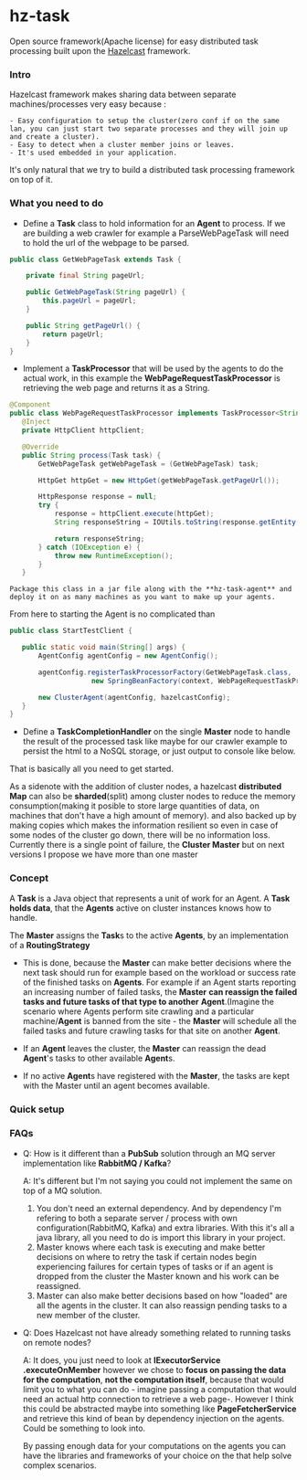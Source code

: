 hz-task
=======

Open source framework(Apache license) for easy distributed task processing built upon the [Hazelcast](http://hazelcast.org/) framework.

### Intro

Hazelcast framework makes sharing data between separate machines/processes very easy because :

    - Easy configuration to setup the cluster(zero conf if on the same lan, you can just start two separate processes and they will join up and create a cluster). 
    - Easy to detect when a cluster member joins or leaves.
    - It's used embedded in your application.
    
It's only natural that we try to build a distributed task processing framework on top of it.

### What you need to do

 - Define a **Task** class to hold information for an **Agent** to process. If we are building a web crawler for example a ParseWebPageTask will need to hold the url of the webpage to be parsed.
 ```java
 public class GetWebPageTask extends Task {

     private final String pageUrl;

     public GetWebPageTask(String pageUrl) {
         this.pageUrl = pageUrl;
     }

     public String getPageUrl() {
         return pageUrl;
     }
 }
 ```

 - Implement a **TaskProcessor** that will be used by the agents to do the actual work, in this example 
 the **WebPageRequestTaskProcessor** is retrieving the web page and returns it as a String.
 ```java
 @Component
 public class WebPageRequestTaskProcessor implements TaskProcessor<String> {
    @Inject
    private HttpClient httpClient;

    @Override
    public String process(Task task) {
        GetWebPageTask getWebPageTask = (GetWebPageTask) task;

        HttpGet httpGet = new HttpGet(getWebPageTask.getPageUrl());

        HttpResponse response = null;
        try {
            response = httpClient.execute(httpGet);
            String responseString = IOUtils.toString(response.getEntity().getContent());

            return responseString;
        } catch (IOException e) {
            throw new RuntimeException();
        }
    }
 ```

    Package this class in a jar file along with the **hz-task-agent** and deploy it on as many machines as you want to make up your agents.
 From here to starting the Agent is no complicated than
 
 ```java
 public class StartTestClient {

    public static void main(String[] args) {
        AgentConfig agentConfig = new AgentConfig();

        agentConfig.registerTaskProcessorFactory(GetWebPageTask.class,
                     new SpringBeanFactory(context, WebPageRequestTaskProcessor));

        new ClusterAgent(agentConfig, hazelcastConfig);
    }
 }
 ``` 

 - Define a **TaskCompletionHandler** on the single **Master** node to handle the result of the processed task like maybe for our crawler example to persist the html to a NoSQL storage, or just output to console like below.

That is basically all you need to get started.



As a sidenote with the addition of cluster nodes, a hazelcast **distributed Map** can also be **sharded**(split) among cluster nodes to reduce the memory consumption(making it posible to store large quantities of data, on machines that don't have a high amount of memory). and also backed up by making copies which makes the information resilient so even in case of some nodes of the cluster go down, there will be no information loss.
Currently there is a single point of failure, the **Cluster Master** but on next versions I propose we have more than one master 

### Concept

A **Task** is a Java object that represents a unit of work for an Agent. 
A **Task holds data**, that the **Agents** active on cluster instances knows how to handle.   

The **Master** assigns the **Task**s to the active **Agents**, by an implementation of a **RoutingStrategy**
   - This is done, because the **Master** can make better decisions where the next task should run for example based on the workload or success rate of the finished tasks on **Agents**. 
   For example if an Agent starts reporting an increasing number of failed tasks, the **Master** **can reassign the failed tasks and future tasks of that type to another** **Agent**.(Imagine the scenario where Agents perform site crawling and a particular machine/**Agent** is banned from the site - the **Master** will schedule all the failed tasks and future crawling tasks for that site on another **Agent**.  

   - If an **Agent** leaves the cluster, the **Master** can reassign the dead **Agent**'s tasks to other available **Agent**s. 
   - If no active **Agent**s have registered with the **Master**, the tasks are kept with the Master until an agent becomes available. 

### Quick setup


### FAQs
 - Q: How is it different than a **PubSub** solution through an MQ server implementation like **RabbitMQ / Kafka**?
 
   A: It's different but I'm not saying you could not implement the same on top of a MQ solution. 
      1. You don't need an external dependency. And by dependency I'm refering to both a separate server / process with own configuration(RabbitMQ, Kafka) and extra libraries. With this it's all a java library, all you need to do is import this library in your project.
      2. Master knows where each task is executing and make better decisions on where to retry the task if certain nodes begin experiencing failures for certain types of tasks or if an agent is dropped from the cluster the Master known and his work can be reassigned.
      3. Master can also make better decisions based on how "loaded" are all the agents in the cluster. It can also reassign pending tasks to a new member of the cluster.

      


 - Q: Does Hazelcast not have already something related to running tasks on remote nodes?

   A: It does, you just need to look at **IExecutorService .executeOnMember** however we chose to **focus on passing the data for the computation**, **not the computation itself**, because that would limit you to what you can do - imagine passing a computation that would need an actual http connection to retrieve a web page-. However I think this could be abstracted maybe into something like **PageFetcherService** and retrieve this kind of bean by dependency injection on the agents. Could be something to look into.

    By passing enough data for your computations on the agents you can have the libraries and frameworks of your choice on the that help solve complex scenarios.

